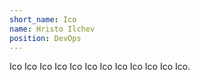```yaml
---
short_name: Ico
name: Hristo Ilchev
position: DevOps
---
```


Ico Ico Ico Ico Ico Ico Ico Ico Ico Ico Ico Ico.
